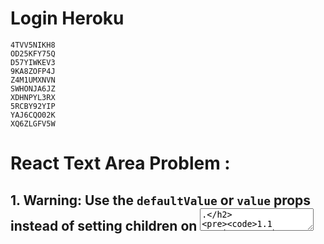 
# Login Heroku
```
4TVV5NIKH8
OD25KFY75Q
D57YIWKEV3
9KA8ZOFP4J
Z4M1UMXNVN
SWHONJA6JZ
XDHNPYL3RX
5RCBY92YIP
YAJ6CQO02K
XQ6ZLGFV5W
```
# React Text Area Problem :

## 1. Warning: Use the `defaultValue` or `value` props instead of setting children on <textarea>.
```
1.1  Warning: Use the `defaultValue` or `value` props instead of setting children on <textarea>.
    at textarea
    at td
    at tr
    at tbody
    at table
    at div
    at div
    at KichenOrder (http://localhost:3000/static/js/bundle.js:1078:78)
    at RequireAuth (http://localhost:3000/static/js/bundle.js:1633:5)
    at RenderedRoute (http://localhost:3000/static/js/bundle.js:78309:5)
    at Routes (http://localhost:3000/static/js/bundle.js:78731:5)
    at div
    at App
    at Router (http://localhost:3000/static/js/bundle.js:78669:15)
    at BrowserRouter (http://localhost:3000/static/js/bundle.js:77001:5)

```

## 1.1 OutPut Error Solve :

```
1.1  defaultValue={a.message}
```






# React Error Handle :

## React Error Handle Comment Run ...

# 1. 'react-scripts' is not recognized as an internal or external command,

```bash
MdMoz@Mozammel-Hosen MINGW64 /d/projects/stand-success-client (main)
$ npm start

> profitshop-client@0.1.0 start
> react-scripts start

'react-scripts' is not recognized as an internal or external command,
operable program or batch file.
```
## OutPut Error Solve :   

```bash
 npm i -g react-scripts
```
# 2. Error: Cannot find module 'react'

```bash
MdMoz@Mozammel-Hosen MINGW64 /d/projects/stand-success-client (main)
$ npm start

> profitshop-client@0.1.0 start
> react-scripts start

node:internal/modules/cjs/loader:998
  throw err;
  ^

Error: Cannot find module 'react'
Require stack:
- C:\Users\MdMoz\AppData\Roaming\npm\node_modules\react-scripts\scripts\start.js
    at Module._resolveFilename (node:internal/modules/cjs/loader:995:15)
    at Function.resolve (node:internal/modules/cjs/helpers:109:19)
    at Object.<anonymous> (C:\Users\MdMoz\AppData\Roaming\npm\node_modules\react-scripts\scripts\start.js:43:31)
    at Module._compile (node:internal/modules/cjs/loader:1159:14)
    at Module._extensions..js (node:internal/modules/cjs/loader:1213:10)
    at Module.load (node:internal/modules/cjs/loader:1037:32)
    at Module._load (node:internal/modules/cjs/loader:878:12)
    at Function.executeUserEntryPoint [as runMain] (node:internal/modules/run_main:81:12)     
    at node:internal/main/run_main_module:23:47 {
  code: 'MODULE_NOT_FOUND',
  requireStack: [
    'C:\\Users\\MdMoz\\AppData\\Roaming\\npm\\node_modules\\react-scripts\\scripts\\start.js' 
  ]
}

Node.js v18.12.0
```
## OutPut Error Solve :   

```bash
 npm install --save react react-dom @types/react @types/react-dom
```


{
  // editor
  "editor.fontSize": 23,
  "editor.fontFamily": "Fira Code",
  "editor.fontWeight": "normal",
  "editor.fontLigatures": true,
  "editor.wordWrap": "on",
  "editor.minimap.enabled": false,
  "editor.tokenColorCustomizations": {
    "textMateRules": [
      {
        "scope": "comment",
        "settings": {
          "fontStyle": "italic"
        }
      }
    ]
  },
  // cursor
  "editor.cursorSmoothCaretAnimation": "on",
  "editor.cursorBlinking": "expand",
  // config related to code formatting
  "editor.defaultFormatter": "esbenp.prettier-vscode",
  "editor.formatOnSave": true,
  "[javascript]": {
    "editor.formatOnSave": false,
    "editor.defaultFormatter": "esbenp.prettier-vscode"
  },
  "[javascriptreact]": {
    "editor.formatOnSave": false,
    "editor.defaultFormatter": "esbenp.prettier-vscode"
  },
  "editor.codeActionsOnSave": {
    "source.fixAll.eslint": true,
    "source.fixAll.tslint": true,
    "source.organizeImports": true
  },
  "eslint.alwaysShowStatus": true,
  //terminal
  "terminal.integrated.fontSize": 18,
  "terminal.integrated.fontWeight": "bold",
  "terminal.integrated.fontFamily": "Fira Code",
  // terminal customization
  "workbench.colorCustomizations": {
    "terminal.background": "#1D2021",
    "terminal.foreground": "#c7bfb8fb",
    "terminalCursor.background": "#A89984",
    "terminalCursor.foreground": "#A89984",
    "terminal.ansiBlack": "#1D2021",
    "terminal.ansiBlue": "#0D6678",
    "terminal.ansiBrightBlack": "#665C54",
    "terminal.ansiBrightBlue": "#0D6678",
    "terminal.ansiBrightCyan": "#8BA59B",
    "terminal.ansiBrightGreen": "#95C085",
    "terminal.ansiBrightMagenta": "#8F4673",
    "terminal.ansiBrightRed": "#FB543F",
    "terminal.ansiBrightWhite": "#FDF4C1",
    "terminal.ansiBrightYellow": "#FAC03B",
    "terminal.ansiCyan": "#8BA59B",
    "terminal.ansiGreen": "#95C085",
    "terminal.ansiMagenta": "#8F4673",
    "terminal.ansiRed": "#FB543F",
    "terminal.ansiWhite": "#A89984",
    "terminal.ansiYellow": "#FAC03B"
  },
  "javascript.updateImportsOnFileMove.enabled": "always",
  "[css]": {
    "editor.defaultFormatter": "vscode.css-language-features"
  },
  "[html]": {
    "editor.defaultFormatter": "vscode.html-language-features"
  },
  "emmet.syntaxProfiles": {},
  "emmet.preferences": {},
  "emmet.triggerExpansionOnTab": true,
  "npm.exclude": "",
  "workbench.editor.enablePreviewFromCodeNavigation": true,
  "editor.bracketPairColorization.enabled": false,
  "tailwindCSS.includeLanguages": {
    "plaintext": "html"
  },

  "tabnine.experimentalAutoImports": true,
  "terminal.integrated.defaultProfile.windows": "Git Bash",
  "workbench.iconTheme": "vscode-icons",
  "tailwindCSS.emmetCompletions": true,
  "liveServer.settings.donotShowInfoMsg": true,
  "liveServer.settings.donotVerifyTags": true,
  "workbench.editor.enablePreview": false,
  "liveServer.settings.ChromeDebuggingAttachment": false,
  "liveServer.settings.CustomBrowser": "chrome",
  "workbench.colorTheme": "Community Material Theme Darker High Contrast",
  "emmet.includeLanguages": {
    "javascript": "javascriptreact"
  },
  "emmet.useInlineCompletions": true
}


